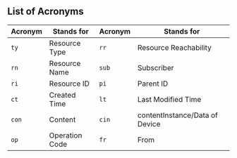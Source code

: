 ## List of Acronyms

| Acronym | Stands for     | Acronym | Stands for                     |
|---------|----------------|---------|--------------------------------|
| `ty`    | Resource Type  | `rr`    | Resource Reachability          |
| `rn`    | Resource Name  | `sub`   | Subscriber                     |
| `ri`    | Resource ID    | `pi`    | Parent ID                      |
| `ct`    | Created Time   | `lt`    | Last Modified Time             |
| `con`   | Content        | `cin`   | contentInstance/Data of Device |
| `op`    | Operation Code | `fr`    | From                           |
